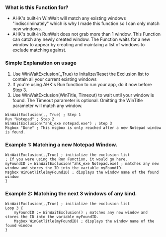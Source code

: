### What is this Function for?
* AHK's built-in WinWait will match any existing windows "indiscriminately" which is why I made this function so I can only match new windows.
* AHK's built-in RunWait does not grab more than 1 window. This Function can catch any newly created window.
The Function waits for a new window to appear by creating and maintaing a list of windows to exclude matching against.

### Simple Explanation on usage
1. Use WinWaitExclusion(,,True) to Initalize/Reset the Exclusion list to contain all your current existing windows
2. If you're using AHK's Run function to run your app, do it now before Step 3.
3. Use WinWaitExclusion(WinTitle, Timeout) to wait until your window is found. The Timeout parameter is optional. Omitting the WinTitle parameter will match any window.
```ahk
WinWaitExclusion(,, True) ; Step 1
Run "Notepad" ; Step 2
WinWaitExclusion("ahk_exe notepad.exe") ; Step 3
Msgbox "Done" ; This msgbox is only reached after a new Notepad window is found.
```

### Example 1: Matching a new Notepad Window.
```
WinWaitExclusion(,,True) ; initialize the exclusion list
; If you were using the Run Function, it would go here.
myFoundID := WinWaitExclusion("ahk_exe Notepad.exe) ; matches any new window and stores the ID into the variable myFoundID.
Msgbox WinGetTitle(myFoundID) ; displays the window name of the found window
}
```

### Example 2: Matching the next 3 windows of any kind.
```
WinWaitExclusion(,,True) ; initialize the exclusion list
Loop 3 {
    myFoundID := WinWaitExclusion() ; matches any new window and stores the ID into the variable myFoundID.
    Msgbox WinGetTitle(myFoundID) ; displays the window name of the found window
}
```
